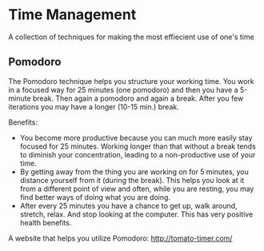 # Time Management
A collection of techniques for making the most effiecient use of one's time


## Pomodoro
The Pomodoro technique helps you structure your working time. You work in a focused way for 25 minutes (one pomodoro) and then you have a 5-minute break. Then again a pomodoro and again a break. After you few iterations you may have a longer (10-15 min.) break.

Benefits:
* You become more productive because you can much more easily stay focused for 25 minutes. Working longer than that without a break tends to diminish your concentration, leading to a non-productive use of your time.
* By getting away from the thing you are working on for 5 minutes, you distance yourself from it (during the break). This helps you look at it from a different point of view and often, while you are resting, you may find better ways of doing what you are doing.
* After every 25 minutes you have a chance to get up, walk around, stretch, relax. And stop looking at the computer. This has very positive health benefits.

A website that helps you utilize Pomodoro: http://tomato-timer.com/
